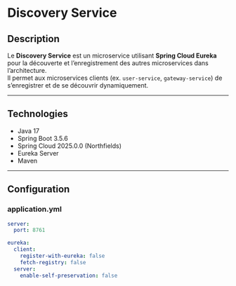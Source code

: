 # Discovery Service

## Description
Le **Discovery Service** est un microservice utilisant **Spring Cloud Eureka** pour la découverte et l’enregistrement des autres microservices dans l’architecture.  
Il permet aux microservices clients (ex. `user-service`, `gateway-service`) de s’enregistrer et de se découvrir dynamiquement.

---

## Technologies
- Java 17
- Spring Boot 3.5.6
- Spring Cloud 2025.0.0 (Northfields)
- Eureka Server
- Maven

---

## Configuration

### application.yml
```yaml
server:
  port: 8761

eureka:
  client:
    register-with-eureka: false
    fetch-registry: false
  server:
    enable-self-preservation: false
